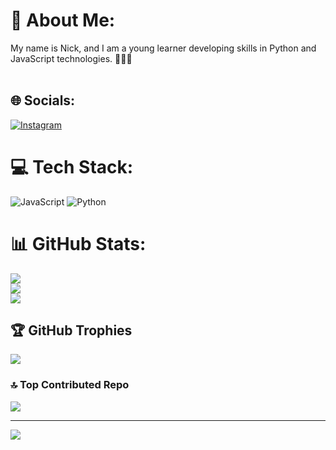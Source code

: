 # 💫 About Me:
My name is Nick, and I am a young learner developing skills in Python and JavaScript technologies. 👨🏻‍💻<br><br>


## 🌐 Socials:
[![Instagram](https://img.shields.io/badge/Instagram-%23E4405F.svg?logo=Instagram&logoColor=white)](https://instagram.com/isniiick) 

# 💻 Tech Stack:
![JavaScript](https://img.shields.io/badge/javascript-%23323330.svg?style=for-the-badge&logo=javascript&logoColor=%23F7DF1E) ![Python](https://img.shields.io/badge/python-3670A0?style=for-the-badge&logo=python&logoColor=ffdd54)
# 📊 GitHub Stats:
![](https://github-readme-stats.vercel.app/api?username=isniiick&theme=dark&hide_border=false&include_all_commits=false&count_private=false)<br/>
![](https://nirzak-streak-stats.vercel.app/?user=isniiick&theme=dark&hide_border=false)<br/>
![](https://github-readme-stats.vercel.app/api/top-langs/?username=isniiick&theme=dark&hide_border=false&include_all_commits=false&count_private=false&layout=compact)

## 🏆 GitHub Trophies
![](https://github-profile-trophy.vercel.app/?username=isniiick&theme=dark&no-frame=false&no-bg=true&margin-w=4)

### 🔝 Top Contributed Repo
![](https://github-contributor-stats.vercel.app/api?username=isniiick&limit=5&theme=dark&combine_all_yearly_contributions=true)

---
[![](https://visitcount.itsvg.in/api?id=isniiick&icon=0&color=2)](https://visitcount.itsvg.in)

